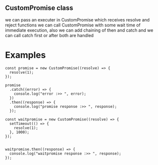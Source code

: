 ## CustomPromise class

we can pass an executer in CustomPromise which receives resolve and reject functions we can call CustomPromise with some wait time of immediate execution, also we can add chaining of then and catch and we can call catch first or after both are handled

# Examples

```
const promise = new CustomPromise((resolve) => {
  resolve(1);
});

promise
  .catch((error) => {
    console.log("error :>> ", error);
  })
  .then((response) => {
    console.log("promise response :>> ", response);
  });

const waitpromise = new CustomPromise((resolve) => {
  setTimeout(() => {
    resolve(1);
  }, 1000);
});


waitpromise.then((response) => {
  console.log("waitpromise response :>> ", response);
});
```
